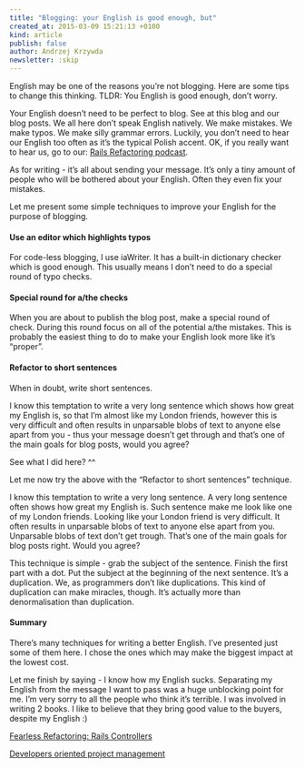 ```yaml
---
title: "Blogging: your English is good enough, but"
created_at: 2015-03-09 15:21:13 +0100
kind: article
publish: false
author: Andrzej Krzywda
newsletter: :skip
---
```


English may be one of the reasons you’re not blogging. Here are some tips to change this thinking. TLDR: You English is good enough, don’t worry.

<!-- more -->

Your English doesn’t need to be perfect to blog. See at this blog and our blog posts. We all here don’t speak English natively. We make mistakes. We make typos. We make silly grammar errors. Luckily, you don’t need to hear our English too often as it’s the typical Polish accent. OK, if you really want to hear us, go to our: [Rails Refactoring podcast](http://rails-refactoring.com/podcast/).

As for writing - it’s all about sending your message. It’s only a tiny amount of people who will be bothered about your English. Often they even fix your mistakes.

Let me present some simple techniques to improve your English for the purpose of blogging.

#### Use an editor which highlights typos

For code-less blogging, I use iaWriter. It has a built-in dictionary checker which is good enough. This usually means I don’t need to do a special round of typo checks.

#### Special round for a/the checks

When you are about to publish the blog post, make a special round of check. During this round focus on all of the potential a/the mistakes. This is probably the easiest thing to do to make your English look more like it’s “proper”.

#### Refactor to short sentences

When in doubt, write short sentences. 

I know this temptation to write a very long sentence which shows how great my English is, so that I’m almost like my London friends, however this is very difficult and often results in unparsable blobs of text to anyone else apart from you - thus your message doesn’t get through and that’s one of the main goals for blog posts, would you agree?

See what I did here? ^^

Let me now try the above with the “Refactor to short sentences” technique.

I know this temptation to write a very long sentence. A very long sentence often shows how great my English is. Such sentence make me look like one of my London friends. Looking like your London friend is very difficult. It often results in unparsable blobs of text to anyone else apart from you. Unparsable blobs of text don’t get trough. That’s one of the main goals for blog posts right. Would you agree?

This technique is simple - grab the subject of the sentence. Finish the first part with a dot. Put the subject at the beginning of the next sentence. It’s a duplication. We, as programmers don’t like duplications. This kind of duplication can make miracles, though. It’s actually more than denormalisation than duplication.

#### Summary

There’s many techniques for writing a better English. I’ve presented just some of them here. I chose the ones which may make the biggest impact at the lowest cost. 

Let me finish by saying - I know how my English sucks. Separating my English from the message I want to pass was a huge unblocking point for me. I’m very sorry to all the people who think it’s terrible. I was involved in writing 2 books. I like to believe that they bring good value to the buyers, despite my English :)

[Fearless Refactoring: Rails Controllers](http://rails-refactoring.com)

[Developers oriented project management](http://blog.arkency.com/developers-oriented-project-management/)